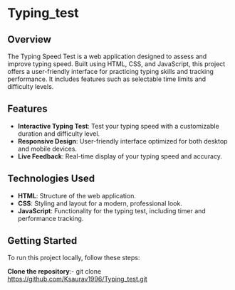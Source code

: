 # Typing_test

## Overview

The Typing Speed Test is a web application designed to assess and improve typing speed. Built using HTML, CSS, and JavaScript, this project offers a user-friendly interface for practicing typing skills and tracking performance. It includes features such as selectable time limits and difficulty levels.

## Features

- **Interactive Typing Test**: Test your typing speed with a customizable duration and difficulty level.
- **Responsive Design**: User-friendly interface optimized for both desktop and mobile devices.
- **Live Feedback**: Real-time display of your typing speed and accuracy.

## Technologies Used

- **HTML**: Structure of the web application.
- **CSS**: Styling and layout for a modern, professional look.
- **JavaScript**: Functionality for the typing test, including timer and performance tracking.

## Getting Started

To run this project locally, follow these steps:

 **Clone the repository**:-
   git clone https://github.com/Ksaurav1996/Typing_test.git
